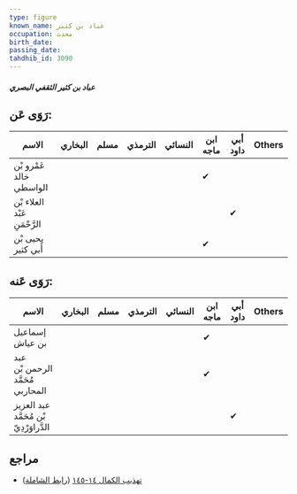 ```yaml
---
type: figure
known_name: عباد بن كثير
occupation: محدث
birth_date:
passing_date:
tahdhib_id: 3090
---
```

##### عباد بن كثير الثقفي البصري

## رَوَى عَن:
| الاسم                        | البخاري | مسلم | الترمذي | النسائي | ابن ماجه | أبي داود | Others |
| ---------------------------- | ------- | ---- | ------- | ------- | -------- | -------- | ------ |
| عَمْرو بْن خالد الواسطي      |         |      |         |         | ✔        |          |        |
| العلاء بْن عَبْد الرَّحْمَنِ |         |      |         |         |          | ✔        |        |
| يحيى بْن أَبي كثير           |         |      |         |         | ✔        |          |        |
## رَوَى عَنه:
| الاسم                                   | البخاري | مسلم | الترمذي | النسائي | ابن ماجه | أبي داود | Others |
| --------------------------------------- | ------- | ---- | ------- | ------- | -------- | -------- | ------ |
| إسماعيل بن عياش                         |         |      |         |         | ✔        |          |        |
| عبد الرحمن بْن مُحَمَّد المحاربي        |         |      |         |         | ✔        |          |        |
| عبد العزيز بْن مُحَمَّد الدَّراوَرْدِيّ |         |      |         |         |          | ✔        |        |
## مراجع
- [تهذيب الكمال ١٤-١٤٥](obsidian://open?vault=Tahdhib-al-Kamal&file=Figures/٣٠٩٠-عباد%20بن%20كثير%20الثقفي%20البصري) ([رابط الشاملة](https://shamela.ws/book/3722/7073))